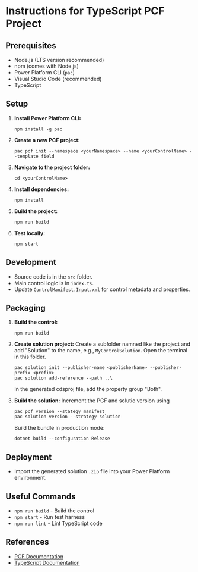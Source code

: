 # Instructions for TypeScript PCF Project

## Prerequisites

- Node.js (LTS version recommended)
- npm (comes with Node.js)
- Power Platform CLI (`pac`)
- Visual Studio Code (recommended)
- TypeScript

## Setup

1. **Install Power Platform CLI:**
    ```
    npm install -g pac
    ```

2. **Create a new PCF project:**
    ```
    pac pcf init --namespace <yourNamespace> --name <yourControlName> --template field
    ```

3. **Navigate to the project folder:**
    ```
    cd <yourControlName>
    ```

4. **Install dependencies:**
    ```
    npm install
    ```

5. **Build the project:**
    ```
    npm run build
    ```

6. **Test locally:**
    ```
    npm start
    ```

## Development

- Source code is in the `src` folder.
- Main control logic is in `index.ts`.
- Update `ControlManifest.Input.xml` for control metadata and properties.

## Packaging

1. **Build the control:**
    ```
    npm run build
    ```

2. **Create solution project:**
    Create a subfolder namned like the project and add "Solution" to the name, e.g., `MyControlSolution`. 
    Open the terminal in this folder. 
    ```
    pac solution init --publisher-name <publisherName> --publisher-prefix <prefix>
    pac solution add-reference --path ..\
    ```
    In the generated cdsproj file, add the property group "<SolutionPackageType>Both</SolutionPackageType>".
    

3. **Build the solution:**
    Increment the PCF and solutio version using 
    ```
    pac pcf version --stategy manifest
    pac solution version --strategy solution
    ```
    Build the bundle in production mode:
    ```
    dotnet build --configuration Release
    ```

## Deployment

- Import the generated solution `.zip` file into your Power Platform environment.

## Useful Commands

- `npm run build` - Build the control
- `npm start` - Run test harness
- `npm run lint` - Lint TypeScript code

## References

- [PCF Documentation](https://learn.microsoft.com/power-apps/developer/component-framework/)
- [TypeScript Documentation](https://www.typescriptlang.org/docs/)